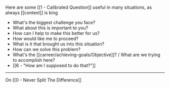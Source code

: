 Here are some [[1 - Calibrated Question]] useful in many situations, as always [[context]] is king

- What's the biggest challenge you face?
- What about this is important to you?
- How can I help to make this better for us?
- How would like me to proceed?
- What is it that brought us into this situation?
- How can we solve this problem?
- What's the [[carreer/achieving-goals/Objective]]? / What are we trying to accomplish here?
- [[6 - "How am I supposed to do that?"]]

---

On [[0 - Never Split The Difference]]
